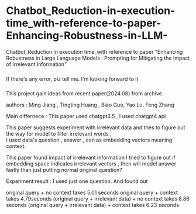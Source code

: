 # Chatbot_Reduction-in-execution-time_with-reference-to-paper-Enhancing-Robustness-in-LLM-
Chatbot_Reduction in execution time_with reference to paper "Enhancing Robustness in Large Language Models : Prompting for Mitigating the Impact of Irrelevant Information"

###

If there's any error, plz tell me. I'm looking forward to it

###

This project gain ideas from recent paper(2024.08) from archive.

authors : Ming Jiang , Tingting Huang , Biao Guo, Yao Lu, Feng Zhang


Main differnece : 
This paper used chatgpt3.5 ,
I used chatgpt4 api

This paper suggests experiment with irrelevant data and tries to figure out the way for model to filter irrelevant words  ,   
I used data's question , answer , con as embedding vectors meaning context.

This paper found impact of irrelevant information
I tried to figure out if embedding space indicates irrelevant vectors , then will model answer fastly than just putting normal original question?


Experiment result : I used just one question. And found out 

original query + no context takes 5.01 seconds
original query + context takes 4.79seconds
(original query + irrelevant data) + no context takes 8.86 seconds
(original query + irrelevant data) + context takes 6.23 seconds
